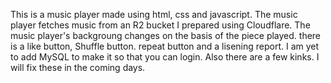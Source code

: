 This is a music player made using html, css and javascript. The music player fetches music from an R2 bucket I prepared using Cloudflare. The music player's backgroung changes on the basis of the piece played. there is a like button, Shuffle button. repeat button and a lisening report.
I am yet to add MySQL to make it so that you can login. Also there are a few kinks. I will fix these in the coming days.
